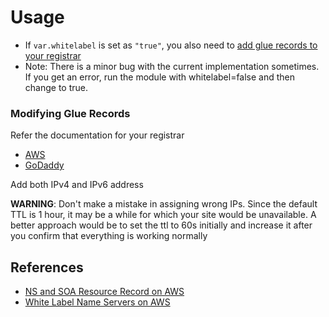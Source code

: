 # Usage
* If `var.whitelabel` is set as `"true"`, you also need to [add glue records to your registrar](#modifying-glue-records)
* Note: There is a minor bug with the current implementation sometimes. If you get an error, run the module with whitelabel=false and then change to true.

### Modifying Glue Records
Refer the documentation for your registrar
* [AWS](https://docs.aws.amazon.com/Route53/latest/DeveloperGuide/domain-name-servers-glue-records.html)
* [GoDaddy](https://in.godaddy.com/help/add-my-own-host-names-as-nameservers-12320)

Add both IPv4 and IPv6 address

**WARNING**: Don't make a mistake in assigning wrong IPs. Since the default TTL is 1 hour, it may be a while for which your site would be unavailable. A better approach would be to set the ttl to 60s initially and increase it after you confirm that everything is working normally

## References
* [NS and SOA Resource Record on AWS](https://docs.aws.amazon.com/Route53/latest/DeveloperGuide/SOA-NSrecords.html)
* [White Label Name Servers on AWS](https://docs.aws.amazon.com/Route53/latest/DeveloperGuide/white-label-name-servers.html)